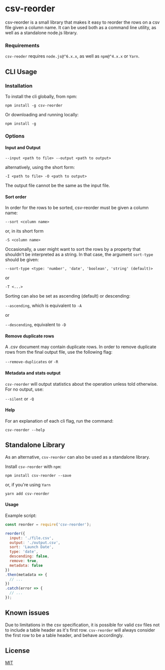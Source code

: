 # csv-reorder

csv-reorder is a small library that makes it easy to reorder the rows on a csv file given a column name. It can be used both as a command line utility, as well as a standalone node.js library.

### Requirements

`csv-reoder` requires `node.js@^6.x.x`, as well as `npm@^4.x.x` or `Yarn`.

## CLI Usage

### Installation

To install the cli globally, from npm:

```
npm install -g csv-reorder
```

Or downloading and running locally:

```
npm install -g
```

### Options

#### Input and Output

`--input <path to file> --output <path to output>`

alternatively, using the short form:

`-I <path to file> -O <path to output>`

The output file cannot be the same as the input file.

#### Sort order

In order for the rows to be sorted, csv-reorder must be given a column name:

`--sort <column name>`

or, in its short form

`-S <column name>`

Occasionally, a user might want to sort the rows by a property that shouldn't be interpreted as a string. In that case, the argument `sort-type` should be given:

`--sort-type <type: 'number', 'date', 'boolean', 'string' (default)>`

or

`-T <...>`

Sorting can also be set as ascending (default) or descending:

`--ascending`, which is equivalent to `-A`

or

`--descending`, equivalent to `-D`

#### Remove duplicate rows

A .csv document may contain duplicate rows. In order to remove duplicate rows from the final output file, use the following flag:

`--remove-duplicates` or `-R`

#### Metadata and stats output

`csv-reorder` will output statistics about the operation unless told otherwise. For no output, use:

`--silent` or `-Q`

#### Help

For an explanation of each cli flag, run the command:

```
csv-reorder --help
```

## Standalone Library

As an alternative, `csv-reorder` can also be used as a standalone library.

Install `csv-reorder` with `npm`:

```
npm install csv-reorder --save
```

or, if you're using `Yarn`

```
yarn add csv-reorder
```

#### Usage

Example script:

```js
const reorder = require('csv-reorder');

reorder({
  input: './file.csv',
  output: './output.csv',
  sort: 'Launch Date',
  type: 'date',
  descending: false,
  remove: true,
  metadata: false
})
.then(metadata => {
  // ...
})
.catch(error => {
  // ...
});
```

## Known issues

Due to limitations in the csv specification, it is possible for valid csv files not to include a table header as it's first row. `csv-reorder` will always consider the first row to be a table header, and behave accordingly.

## License

[MIT](http://opensource.org/licenses/MIT)
